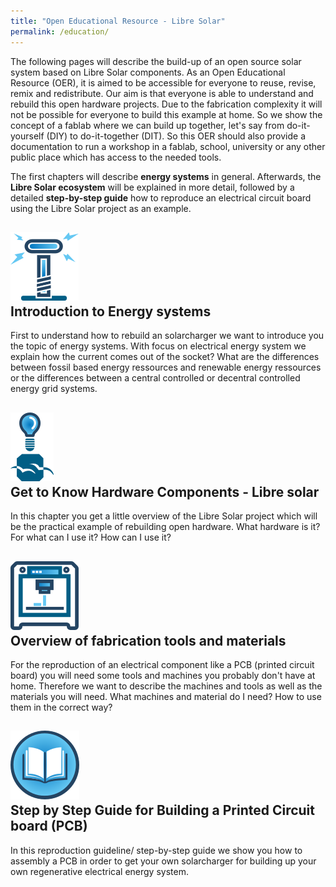 ```yaml
---
title: "Open Educational Resource - Libre Solar"
permalink: /education/
---
```


The following pages will describe the build-up of an open source solar system based on Libre Solar components. As an Open Educational Resource (OER), it is aimed to be accessible for everyone to reuse, revise, remix and redistribute.
Our aim is that everyone is able to understand and rebuild this open hardware projects.
Due to the fabrication complexity it will not be possible for everyone to build this example at home. So we show the concept of a fablab where we can build up together, let's say from do-it-yourself (DIY) to do-it-together (DIT).
So this OER should also provide a documentation to run a workshop in a fablab, school, university or any other public place which has access to the needed tools.

The first chapters will describe **energy systems** in general. Afterwards, the **Libre Solar ecosystem** will be explained in more detail, followed by a detailed **step-by-step guide** how to reproduce an electrical circuit board using the Libre Solar project as an example.


##  ![intro_energy](/media_files/intro_energy.png) <br /> Introduction to Energy systems

First to understand how to rebuild an solarcharger we want to introduce you the topic of energy systems. With focus on electrical energy system we explain how the current comes out of the socket? What are the differences between fossil based energy ressources and renewable energy ressources or the differences between a central controlled or decentral controlled energy grid systems.


## ![intro_libresolar](/media_files/intro_libresolar.png) <br /> Get to Know Hardware Components - Libre solar

In this chapter you get a little overview of the Libre Solar project which will be the practical example of rebuilding open hardware.
What hardware is it? For what can I use it? How can I use it?


## ![intro_tools](/media_files/intro_tools.png) <br /> Overview of fabrication tools and materials

For the reproduction of an electrical component like a PCB (printed circuit board) you will need some tools and machines you probably don't have at home. Therefore we want to describe the machines and tools as well as the materials you will need.
What machines and material do I need? How to use them in the correct way?


## ![intro_stepguide](/media_files/intro_stepguide.png) <br /> Step by Step Guide for Building a Printed Circuit board (PCB)

In this reproduction guideline/ step-by-step guide we show you how to assembly a PCB in order to get your own solarcharger for building up your own regenerative electrical energy system.
